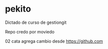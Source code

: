 # pekito
Dictado de curso de gestiongit

Repo credo por moviedo

02 cata agrega cambio desde https://github.com

